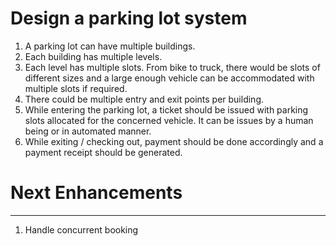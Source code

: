 # Design a parking lot system

1. A parking lot can have multiple buildings. 
2. Each building has multiple levels.
3. Each level has multiple slots. From bike to truck, there would be slots of different 
sizes and a large enough vehicle can be accommodated with multiple slots if required.
4. There could be multiple entry and exit points per building.
5. While entering the parking lot, a ticket should be issued with parking slots allocated
for the concerned vehicle. It can be issues by a human being or in automated manner.
6. While exiting / checking out, payment should be done accordingly and a payment receipt
should be generated.


# Next Enhancements
-------------------
1. Handle concurrent booking